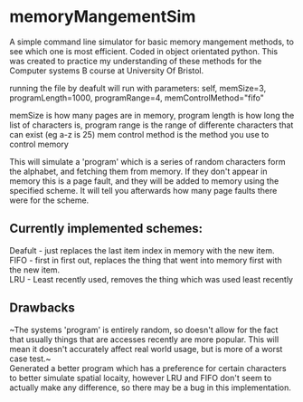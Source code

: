 # memoryMangementSim
A simple command line simulator for basic memory mangement methods, to see which one is most efficient. Coded in object orientated python. This was created to practice my understanding of these methods for the Computer systems B course at University Of Bristol.


running the file by deafult will run with parameters:
self, memSize=3, programLength=1000, programRange=4, memControlMethod="fifo"

memSize is how many pages are in memory, program length is how long the list of characters is, program range is the range of differente characters that can exist (eg a-z is 25) mem control method is the method you use to control memory

This will simulate a 'program' which is a series of random characters form the alphabet, and fetching them from memory. If they don't appear in memory this is a page fault, and they will be added to memory using the specified scheme. It will tell you afterwards how many page faults there were for the scheme.

## Currently implemented schemes:
Deafult - just replaces the last item index in memory with the new item.\
FIFO - first in first out, replaces the thing that went into memory first with the new item.\
LRU - Least recently used, removes the thing which was used least recently

## Drawbacks
~The systems 'program' is entirely random, so doesn't allow for the fact that usually things that are accesses recently are more popular. This will mean it doesn't accurately affect real world usage, but is more of a worst case test.~\
Generated a better program which has a preference for certain characters to better simulate spatial locaity, however LRU and FIFO don't seem to actually make any difference, so there may be a bug in this implementation.
